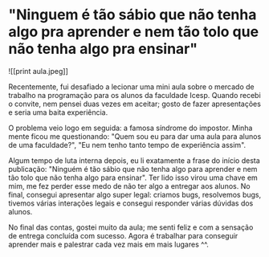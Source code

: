 # "Ninguem é tão sábio que não tenha algo pra aprender e nem tão tolo que não tenha algo pra ensinar"

![[print aula.jpeg]]

Recentemente, fui desafiado a lecionar uma mini aula sobre o mercado de trabalho na programação para os alunos da faculdade Icesp. Quando recebi o convite, nem pensei duas vezes em aceitar; gosto de fazer apresentações e seria uma baita experiência.

O problema veio logo em seguida: a famosa síndrome do impostor. Minha mente ficou me questionando: "Quem sou eu para dar uma aula para alunos de uma faculdade?", "Eu nem tenho tanto tempo de experiência assim".

Algum tempo de luta interna depois, eu li exatamente a frase do início desta publicação: "Ninguém é tão sábio que não tenha algo para aprender e nem tão tolo que não tenha algo para ensinar". Ter lido isso virou uma chave em mim, me fez perder esse medo de não ter algo a entregar aos alunos. No final, consegui apresentar algo super legal: criamos bugs, resolvemos bugs, tivemos várias interações legais e consegui responder várias dúvidas dos alunos.

No final das contas, gostei muito da aula; me senti feliz e com a sensação de entrega concluída com sucesso. Agora é trabalhar para conseguir aprender mais e palestrar cada vez mais em mais lugares ^^.